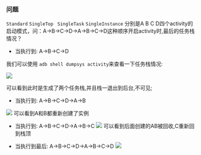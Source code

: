 ### 问题
`Standard`  `SingleTop` ` SingleTask`  `SingleInstance` 分别是A B C D四个activity的启动模式，问：A->B->C->D->A->B->C->D这种顺序开启activity时,最后的任务栈情况？

*  当执行到: A->B->C->D

我们可以使用 `adb shell dumpsys activity`来查看一下任务栈情况:

![](http://vipkshttp1.wiz.cn/ks/share/resources/c1faa811-4dd8-4bd2-906b-669bb360af65/4c01eb78-11c3-46b3-959b-ed2f1627d31a/index_files/a167dd42-a1a9-43ed-baa8-efa7dd1afa92.png)

可以看到此时是生成了两个任务栈,并且栈一退出到后台,不可见;


* 当执行到: A->B->C->D->A->B

![](http://vipkshttp1.wiz.cn/ks/share/resources/c1faa811-4dd8-4bd2-906b-669bb360af65/4c01eb78-11c3-46b3-959b-ed2f1627d31a/index_files/212ddbf2-9476-463f-ba71-95e047210ebc.png)
可以看到A和B都重新创建了实例


* 当执行到: A->B->C->D->A->B->C
![](http://vipkshttp1.wiz.cn/ks/share/resources/c1faa811-4dd8-4bd2-906b-669bb360af65/4c01eb78-11c3-46b3-959b-ed2f1627d31a/index_files/27bbb400-b48f-417d-9709-d0b0108ddc89.png)
可以看到后面创建的AB被回收,C重新回到栈顶



* 当执行到最后: A->B->C->D->A->B->C->D
![](http://vipkshttp1.wiz.cn/ks/share/resources/c1faa811-4dd8-4bd2-906b-669bb360af65/4c01eb78-11c3-46b3-959b-ed2f1627d31a/index_files/c9a4816d-1f09-4d4f-beb2-78e2aef5be35.png)
